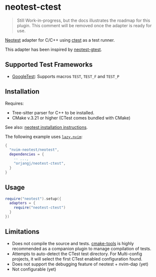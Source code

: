 # neotest-ctest

<!-- TODO:
    - TOC in README
    - Document nice features: framework auto-detection, ctest test directory detection
    - Document limitations (only one test_dir supported)
    - Document known issues (file/dir incorrectly marked as passed when all tests are skipped)
    - Move all ctest related functionality into its own module
      -- Check CTest version, and produce error if not larger than 3.21 (do it in setup func?)
    - Move all framework dependent functionality into its own module
        - generating positions
        - parsing positions
        - parsing results
    - Prettify ugly ctest result output
    - File management (nio.fn.tempname() and cleanup -- keep history?)
    - Error handling
    - Document functions
    - User configuration
      - extra-args: --verbose --schedule-random --timeout <time>
    - Semantic versioning and changelog
    - Contribution guide
    - Style guide  (stylua)
    - neoconf
    - Unit tests
    - Inspired by neotest-gtest and neotest-haskell
    - BUGS?
      - Passed tests should also show test results (with time to run)
      - Parametrized tests working? I.e. TEST_P in GTest

  -- Use frameworks = config.frameworks or M.supported_frameworks
  -- to allow users to select range and order of priority... or even bypass detection
  -- by setting the desired framework to work with

-- Limitations
-- No colored output: https://gitlab.kitware.com/cmake/cmake/-/issues/17620
-- JUnit compatibility: https://gitlab.kitware.com/cmake/cmake/-/issues/22478


-->

> Still Work-in-progress, but the docs illustrates the roadmap for this plugin.
> This comment will be removed once the adapter is ready for use.

[Neotest](https://github.com/nvim-neotest/nvim-neotest) adapter for C/C++ using
[ctest](https://cmake.org/cmake/help/latest/manual/ctest.1.html) as a test
runner.

This adapter has been inspired by
[neotest-gtest](https://github.com/alfaix/neotest-gtest).

## Supported Test Frameworks

- [GoogleTest](https://github.com/google/googletest): Supports macros `TEST`, `TEST_F`
  and `TEST_P`

## Installation

Requires:

- Tree-sitter parser for C++ to be installed.
- CMake v.3.21 or higher (CTest comes bundled with CMake)

See also:
[neotest installation instructions](https://github.com/nvim-neotest/neotest#installation).

The following example uses [`lazy.nvim`](https://github.com/folke/lazy.nvim):

```lua
{
  "nvim-neotest/neotest",
  dependencies = {
    -- ...,
    "orjangj/neotest-ctest",
  }
}
```

## Usage

```lua
require("neotest").setup({
  adapters = {
    require("neotest-ctest")
  }
})
```

## Limitations

- Does not compile the source and tests.
  [cmake-tools](https://github.com/Civitasv/cmake-tools.nvim) is highly
  recommended as a companion plugin to manage compilation of tests.
- Attempts to auto-detect the CTest test directory. For Multi-config
  projects, it will select the first CTest enabled configuration found.
- Does not support the debugging feature of neotest + nvim-dap (yet)
- Not configurable (yet)
